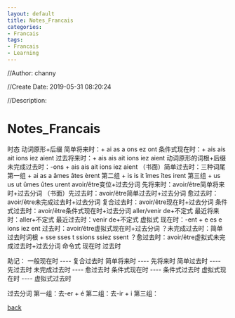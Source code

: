 ```yaml
---
layout: default
title: Notes_Francais
categories:
- Francais
tags: 
- Francais
- Learning
---
```


//Author: channy

//Create Date: 2019-05-31 08:20:24

//Description: 

# Notes_Francais
时态
动词原形+后缀
简单将来时：+ ai as a ons ez ont
条件式现在时：+ ais ais ait ions iez aient
过去将来时：+ ais ais ait ions iez aient
动词原形的词根+后缀
未完成过去时：-ons + ais ais ait ions iez aient
（书面）简单过去时：三种词尾
                        第一组 + ai as a âmes âtes èrent
                        第二组 + is is it îmes îtes irent
                        第三组 + us us ut ûmes ûtes urent
avoir/être变位+过去分词
先将来时：avoir/être简单将来时+过去分词
（书面）先过去时：avoir/être简单过去时+过去分词
愈过去时：avoir/être未完成过去时+过去分词
复合过去时：avoir/être现在时+过去分词
条件式过去时：avoir/être条件式现在时+过去分词
aller/venir de+不定式
最近将来时：aller+不定式
最近过去时：venir de+不定式
虚拟式
现在时：-ent + e es e ions iez ent
过去时：avoir/être虚拟式现在时+过去分词
？未完成过去时：简单过去时词根 + sse sses t ssions ssiez ssent
？愈过去时：avoir/être虚拟式未完成过去时+过去分词
命令式
现在时
过去时

助记：
一般现在时        ----    复合过去时
简单将来时        ----    先将来时
简单过去时        ----    先过去时
未完成过去时    ----    愈过去时
条件式现在时    ----    条件式过去时
虚拟式现在时    ----    虚拟式过去时

过去分词
       第一组：去-er + é
       第二组：去-ir + i
       第三组：



[back](./)

